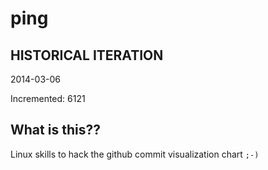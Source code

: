 # ping

## HISTORICAL ITERATION
2014-03-06

Incremented: 6121

## What is this?? 
Linux skills to hack the github commit visualization chart `;-)`
